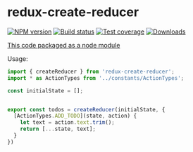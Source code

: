 redux-create-reducer
===

[![NPM version][npm-image]][npm-url]
[![Build status][travis-image]][travis-url]
[![Test coverage][coveralls-image]][coveralls-url]
[![Downloads][downloads-image]][downloads-url]

[This code packaged as a node module](https://github.com/rackt/redux/blob/9b0630fe9ea8209777fed7cac78fee7ee76fce67/docs/recipes/ReducingBoilerplate.md#generating-reducers)

Usage:

```js
import { createReducer } from 'redux-create-reducer';
import * as ActionTypes from '../constants/ActionTypes';

const initialState = [];


export const todos = createReducer(initialState, {
  [ActionTypes.ADD_TODO](state, action) {
    let text = action.text.trim();
    return [...state, text];
  }
})
```



[npm-image]: https://img.shields.io/npm/v/redux-create-reducer.svg?style=flat-square
[npm-url]: https://npmjs.org/package/redux-create-reducer
[travis-image]: https://img.shields.io/travis/kolodny/redux-create-reducer.svg?style=flat-square
[travis-url]: https://travis-ci.org/kolodny/redux-create-reducer
[coveralls-image]: https://img.shields.io/coveralls/kolodny/redux-create-reducer.svg?style=flat-square
[coveralls-url]: https://coveralls.io/r/kolodny/redux-create-reducer
[downloads-image]: http://img.shields.io/npm/dm/redux-create-reducer.svg?style=flat-square
[downloads-url]: https://npmjs.org/package/redux-create-reducer
